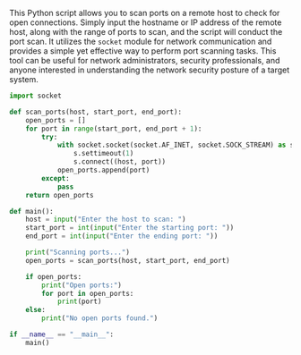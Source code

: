 This Python script allows you to scan ports on a remote host to check for open connections. Simply input the hostname or IP address of the remote host, along with the range of ports to scan, and the script will conduct the port scan. It utilizes the `socket` module for network communication and provides a simple yet effective way to perform port scanning tasks. This tool can be useful for network administrators, security professionals, and anyone interested in understanding the network security posture of a target system.

```python
import socket

def scan_ports(host, start_port, end_port):
    open_ports = []
    for port in range(start_port, end_port + 1):
        try:
            with socket.socket(socket.AF_INET, socket.SOCK_STREAM) as s:
                s.settimeout(1)
                s.connect((host, port))
            open_ports.append(port)
        except:
            pass
    return open_ports

def main():
    host = input("Enter the host to scan: ")
    start_port = int(input("Enter the starting port: "))
    end_port = int(input("Enter the ending port: "))

    print("Scanning ports...")
    open_ports = scan_ports(host, start_port, end_port)

    if open_ports:
        print("Open ports:")
        for port in open_ports:
            print(port)
    else:
        print("No open ports found.")

if __name__ == "__main__":
    main()
```
